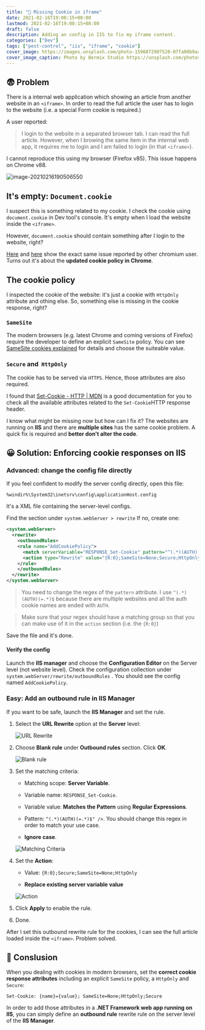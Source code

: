 ```yaml
---
title: "🐞 Missing Cookie in iframe"
date: 2021-02-16T19:08:15+08:00
lastmod: 2021-02-16T19:08:15+08:00
draft: false
description: Adding an config in IIS to fix my iframe content.
categories: ["Dev"]
tags: ["pest-control", "iis", "iframe", "cookie"]
cover_image: https://images.unsplash.com/photo-1596872907520-07fa00b9aa68?ixid=MXwxMjA3fDB8MHxzZWFyY2h8NTZ8fGNvb2tpZXxlbnwwfHwwfA%3D%3D&ixlib=rb-1.2.1&auto=format&fit=crop&w=720&q=80
cover_image_caption: Photo by Bermix Studio https://unsplash.com/photos/ds7198IW3wo
---
```



## 😨 Problem

There is a internal web application which showing an article from another website in an `<iframe>`. In order to read the full article the user has to login to the website (i.e. a special Form cookie is required.)

A user reported:

> I login to the website in a separated browser tab. I can read the full article. However, when I browing the same item in the internal web app, it requires me to login and I am failed to login (in that `<iframe>`).

I cannot reproduce this using my browser (Firefox v85). This issue happens on Chrome v88.

![image-20210216190506550](img/image-20210216190506550.png)

## It's empty: `Document.cookie`

I suspect this is something related to my cookie. I check the cookie using `document.cookie` in Dev tool's console. It's empty when I load the website inside the `<iframe>`.

However, `document.cookie` should contain something after I login to the website, right?

[Here](https://bugs.chromium.org/p/chromium/issues/detail?id=1062162) and [here](https://support.google.com/chrome/thread/33543699?hl=en) show the exact same issue reported by other chromium user. Turns out it's about the **updated cookie policy in Chrome**.

## The cookie policy

I inspected the cookie of the website: it's just a cookie with `HttpOnly` attribute and othing else. So, something else is missing in the cookie response, right?

### `SameSite`

The modern browsers (e.g. latest Chrome and coming versions of Firefox)  require the developer to define an explicit `SameSite` policy.  You can see [SameSite cookies explained](https://web.dev/samesite-cookies-explained/) for details and choose the suiteable value.

### `Secure` and  `HttpOnly`

The cookie has to be served via `HTTPS`. Hence, those attributes are also required.

I found that [Set-Cookie - HTTP | MDN](https://developer.mozilla.org/en-US/docs/Web/HTTP/Headers/Set-Cookie) is a good documentation for you to check all the available attributes related to the `Set-Cookie`HTTP response header.

I know what might be missing now but how can I fix it? The websites are running on **IIS** and there are **multiple sites** has the same cookie problem. A quick fix is required and **better don't alter the code**.

## 😀 Solution: Enforcing cookie responses on IIS

### Advanced: change the config file directly

If you feel confident to modify the server config directly, open this file:

```batch
%windir%\System32\inetsrv\config\applicationHost.config
```

It's a XML file containing the server-level configs.

Find the <outboundRules> section under `system.webServer > rewrite` If no, create one:

```xml
<system.webServer>
  <rewrite>
    <outboundRules>
    <rule name="AddCookiePolicy">
      <match serverVariable="RESPONSE_Set-Cookie" pattern="^(.*)(AUTH)(=.*)$" />
      <action type="Rewrite" value="{R:0};SameSite=None;Secure;HttpOnly">
    </rule>
    </outboundRules>
  </rewrite>
</system.webServer>
```

> You need to change the regex of the `pattern` attribute. I use `^(.*)(AUTH)(=.*)$` because there are multiple websites and all the auth cookie names are ended with `AUTH`.

> Make sure that your regex should have a matching group so that you can make use of it in the `action` section (i.e. the `{R:0}`)

Save the file and it's done.

#### Verify the config

Launch the **IIS manager** and choose the **Configuration Editor** on the Server level (not website level). Check the configuration collection under `system.webServer/rewrite/outboundRules` . You should see the config named `AddCookiePolicy`.

### Easy: Add an outbound rule in IIS Manager

If you want to be safe, launch the **IIS Manager** and set the rule. 

1. Select the **URL Rewrite** option at the **Server** level:
   
   ![URL Rewrite](./img/2039ae6d172ddeba53124f671a3b73eb5ffe8c3c.jpg)

2. Choose **Blank rule** under **Outbound rules** section. Click **OK**.
   
   ![Blank rule](./img/93bc4349fa2deb106e44399add0e3f87232f690e.jpg)

3. Set the matching criteria:
   
   - Matching scope: **Server Variable**.
   
   - Variable name: `RESPONSE_Set-Cookie`.
   
   - Variable value: **Matches the Pattern** using **Regular Expressions**.
   
   - Pattern: `^(.*)(AUTH)(=.*)$" />`. You should change this regex in order to match your use case.
   
   - **Ignore case**.
   
   ![Matching Criteria](./img/fd001a4e74cd55507e2faf063f26f34f770daf61.jpg)

4. Set the **Action**:
   
   - Value: `{R:0};Secure;SameSite=None;HttpOnly`
   
   - **Replace existing server variable value**
   
   ![Action](./img/97bd46b9980b6de3927f8a2b0f2b528b900a00ce.jpg)

5. Click **Apply** to enable the rule.

6. Done.

After I set this outbound rewrite rule for the cookies, I can see the full article loaded inside the `<iframe>`. Problem solved.

## 🎯 Conslusion

When you dealing with cookies in modern browsers, set the **correct cookie response attributes** including an explicit `SameSite` policy, a `HttpOnly` and `Secure`:

```
Set-Cookie: {name}={value}; SameSite=None;HttpOnly;Secure
```

In order to add those attributes in a **.NET Framework web app running on IIS**, you can simply define an **outbound rule** rewrite rule on the server level of the **IIS Manager**.

